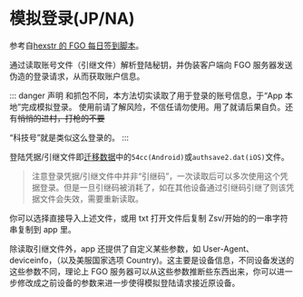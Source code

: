 # 模拟登录(JP/NA)

参考自[hexstr 的 FGO 每日签到脚本](https://github.com/hexstr/FGODailyBonus)。

通过读取账号文件（引继文件）解析登陆秘钥，并伪装客户端向 FGO 服务器发送伪造的登录请求，从而获取账户信息。

::: danger 声明
和抓包不同，本方法切实读取了用于登录的账号信息，于“App 本地”完成模拟登录。
使用前请了解风险，不信任请勿使用。用了就请后果自负。还有~~悄悄的进村，打枪的不要~~

“科技号”就是类似这么登录的。
:::

登陆凭据/引继文件即[迁移数据](./transfer_data.md)中的`54cc(Android)`或`authsave2.dat(iOS)`文件。

> 注意登录凭据/引继文件中并非“引继码”，一次读取后可以多次使用这个凭据登录。但是一旦引继码被消耗了，如在其他设备通过引继码引继了则该凭据文件会失效，需要重新读取。

你可以选择直接导入上述文件，或用 txt 打开文件后复制 Zsv/开始的的一串字符串复制到 app 里。

除读取引继文件外，app 还提供了自定义某些参数，如 User-Agent、deviceinfo，（以及美服国家选项 Country)。这主要是设备信息，不同设备发送的这些参数不同，理论上 FGO 服务器可以从这些参数推断些东西出来，你可以进一步修改成之前设备的参数来进一步使得模拟登陆请求接近原设备。
